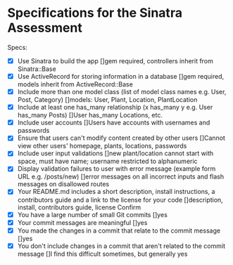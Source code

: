# Specifications for the Sinatra Assessment

Specs:
- [x] Use Sinatra to build the app
    []gem required, controllers inherit from Sinatra::Base
- [x] Use ActiveRecord for storing information in a database
    []gem required, models inherit from ActiveRecord::Base
- [x] Include more than one model class (list of model class names e.g. User, Post, Category)
    []models: User, Plant, Location, PlantLocation
- [x] Include at least one has_many relationship (x has_many y e.g. User has_many Posts)
    []User has_many Locations, etc.
- [x] Include user accounts
    []Users have accounts with usernames and passwords
- [x] Ensure that users can't modify content created by other users
    []Cannot view other users' homepage, plants, locations, passwords
- [x] Include user input validations
    []new plant/location cannot start with space, must have name; username restricted to alphanumeric
- [x] Display validation failures to user with error message (example form URL e.g. /posts/new)
    []error messages on all incorrect inputs and flash messages on disallowed routes
- [x] Your README.md includes a short description, install instructions, a contributors guide and a link to the license for your code
    []description, install, contributors guide, license
Confirm
- [x] You have a large number of small Git commits
    []yes
- [x] Your commit messages are meaningful
    []yes
- [x] You made the changes in a commit that relate to the commit message
    []yes
- [x] You don't include changes in a commit that aren't related to the commit message
    []I find this difficult sometimes, but generally yes
